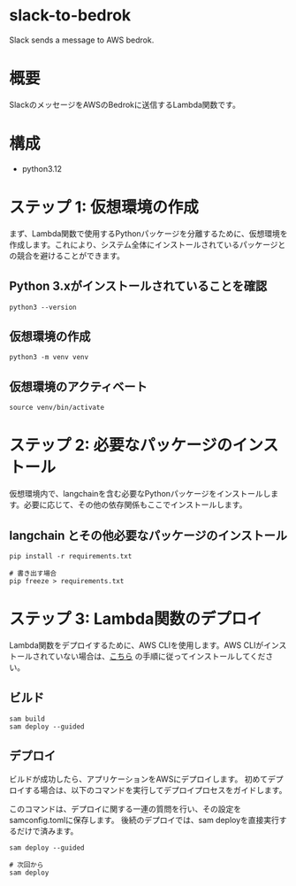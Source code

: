 # slack-to-bedrok
Slack sends a message to AWS bedrok.

# 概要

SlackのメッセージをAWSのBedrokに送信するLambda関数です。

# 構成

- python3.12

# ステップ 1: 仮想環境の作成
まず、Lambda関数で使用するPythonパッケージを分離するために、仮想環境を作成します。これにより、システム全体にインストールされているパッケージとの競合を避けることができます。

## Python 3.xがインストールされていることを確認
```
python3 --version
```

## 仮想環境の作成
```
python3 -m venv venv
```

## 仮想環境のアクティベート
```
source venv/bin/activate
```


# ステップ 2: 必要なパッケージのインストール
仮想環境内で、langchainを含む必要なPythonパッケージをインストールします。必要に応じて、その他の依存関係もここでインストールします。

## langchain とその他必要なパッケージのインストール
```
pip install -r requirements.txt

# 書き出す場合
pip freeze > requirements.txt
```

# ステップ 3: Lambda関数のデプロイ

Lambda関数をデプロイするために、AWS CLIを使用します。AWS
CLIがインストールされていない場合は、[こちら](https://docs.aws.amazon.com/ja_jp/cli/latest/userguide/cli-chap-install.html)
の手順に従ってインストールしてください。

## ビルド

```
sam build
sam deploy --guided
```

## デプロイ

ビルドが成功したら、アプリケーションをAWSにデプロイします。
初めてデプロイする場合は、以下のコマンドを実行してデプロイプロセスをガイドします。

このコマンドは、デプロイに関する一連の質問を行い、その設定をsamconfig.tomlに保存します。
後続のデプロイでは、sam deployを直接実行するだけで済みます。

```
sam deploy --guided

# 次回から
sam deploy
```
